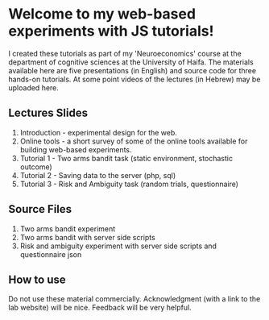 # Welcome to my web-based experiments with JS tutorials!
I created these tutorials as part of my 'Neuroeconomics' course at the department of cognitive sciences at the University of Haifa. The materials available here are five presentations (in English) and source code for three hands-on tutorials. At some point videos of the lectures (in Hebrew) may be uploaded here.
## Lectures Slides
 1. Introduction - experimental design for the web.
 2. Online tools - a short survey of some of the online tools available for building web-based experiments.
 3. Tutorial 1 - Two arms bandit task (static environment, stochastic outcome)
 4. Tutorial 2 - Saving data to the server (php, sql)
 5. Tutorial 3 - Risk and Ambiguity task (random trials, questionnaire)
## Source Files
 1. Two arms bandit experiment
 2. Two arms bandit with server side scripts
 3. Risk and ambiguity experiment with server side scripts and questionnaire json
## How to use
 Do not use these material commercially.
 Acknowledgment (with a link to the lab website) will be nice.
 Feedback will be very helpful.
